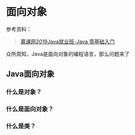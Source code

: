 # 面向对象

参考资料：

> [慕课网2019Java就业班-Java 零基础入门](https://class.imooc.com/sc/64)
>
> 

众所周知，Java是面向对象的编程语言，那么问题来了

## Java面向对象

### 什么是对象？

### 什么是面向对象？

### 什么是类？
